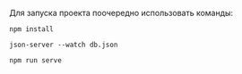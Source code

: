 Для запуска проекта поочередно использовать команды:

```
npm install
```


```
json-server --watch db.json
```

```
npm run serve
```
